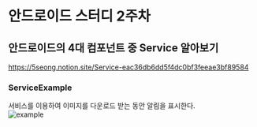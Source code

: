 # 안드로이드 스터디 2주차
## 안드로이드의 4대 컴포넌트 중 Service 알아보기
https://5seong.notion.site/Service-eac36db6dd5f4dc0bf3feeae3bf89584<br>
### ServiceExample
서비스를 이용하여 이미지를 다운로드 받는 동안 알림을 표시한다.<br>
![example](https://im4.ezgif.com/tmp/ezgif-4-8d5cbfd6043b.gif)
